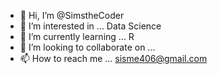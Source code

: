 - 👋 Hi, I’m @SimstheCoder
- 👀 I’m interested in ... Data Science
- 🌱 I’m currently learning ... R
- 💞️ I’m looking to collaborate on ...
- 📫 How to reach me ... sisme406@gmail.com

<!---
SimstheCoder/SimstheCoder is a ✨ special ✨ repository because its `README.md` (this file) appears on your GitHub profile.
You can click the Preview link to take a look at your changes.
--->
